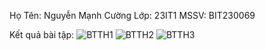 Họ Tên: Nguyễn Mạnh Cường 
Lớp: 23IT1
MSSV: BIT230069

Kết quả bài tập:
![BTTH1](https://github.com/user-attachments/assets/8a18d49a-1fb6-467e-8827-35c88c7104b2)
![BTTH2](https://github.com/user-attachments/assets/1ac7eb51-08c1-44d3-bf29-172b23f9e4c7)
![BTTH3](https://github.com/user-attachments/assets/58cbec8f-2bd8-4149-a45b-4a3d5f6926c3)


